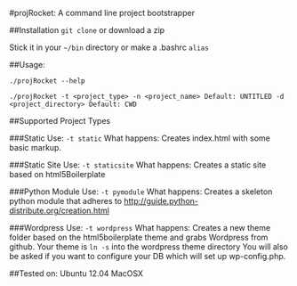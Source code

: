 #projRocket: A command line project bootstrapper

##Installation
```git clone``` or download a zip

Stick it in your ```~/bin``` directory or make a .bashrc ```alias```


##Usage:
```
./projRocket --help

./projRocket -t <project_type> -n <project_name> Default: UNTITLED -d <project_directory> Default: CWD
```

##Supported Project Types

###Static
Use: ```-t static```
What happens:
Creates index.html with some basic markup.

###Static Site
Use: ```-t staticsite```
What happens:
Creates a static site based on html5Boilerplate

###Python Module 
Use: ```-t pymodule```
What happens:
Creates a skeleton python module that adheres to 
http://guide.python-distribute.org/creation.html

###Wordpress
Use: ```-t wordpress```
What happens:
Creates a new theme folder based on the html5boilerplate theme 
and grabs Wordpress from github. Your theme is ```ln -s``` into the wordpress theme directory 
You will also be asked if you want to configure your DB which will set up wp-config.php.


##Tested on:
Ubuntu 12.04
MacOSX
